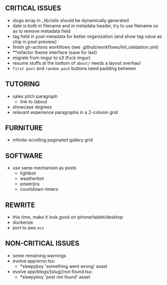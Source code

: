 ## CRITICAL ISSUES
- slugs array in _lib/utils should be dynamically generated
- date is both in filename and in metadata header, try to use filename so as to remove metadata field
- tag field in post metadata for better organization (and show tag value as chip in post-preview)
- finish gh-actions workflows (see .github/workflows/lint_validation.yml)
- **refactor theme interface (save for last)
- migrate from imgur to s3 (fuck imgur)
- resume stuffs at the bottom of `about/` needs a layout overhaul
- `first post` and `random post` buttons need padding between

## TUTORING
- sales pitch paragraph
  - link to /about
- showcase degrees
- relevant experience paragraphs in a 2-column grid

## FURNITURE
- infinite-scrolling paginated gallery grid

## SOFTWARE
- use same mechanism as posts
  - lightbot
  - weatherbot
  - powerjira
  - countdown-timers

## REWRITE
- this time, make it look good on iphone/tablet/desktop
- dockerize
- port to aws `ecs`

## NON-CRITICAL ISSUES
- some remaining warnings
- evolve app/error.tsx:
  - *sleepyboy 'something went wrong' asset
- evolve app/blogs/[slug]/not-found.tsx:
  - *sleepyboy 'post not found' asset

